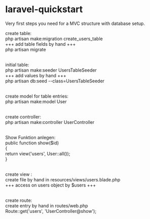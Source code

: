 # laravel-quickstart
Very first steps you need for a MVC structure with database setup.


create table:<br />
php artisan make:migration create_users_table<br />
+++ add table fields by hand +++<br />
php artisan migrate<br /><br />

initial table:<br />
php artisan make:seeder UsersTableSeeder<br />
+++ add values by hand +++<br />
php artisan db:seed --class=UsersTableSeeder<br /><br />

create model for table entries:<br />
php artisan make:model User<br /><br />

create controller:<br />
php artisan make:controller UserController<br /><br />

Show Funktion anlegen:<br />
    public function show($id)<br />
    {<br />
        return view('users', User::all());<br />
    }<br /><br />

create view :<br />
create file by hand in resources/views/users.blade.php<br />
+++ access on users object by $users +++<br /><br />

create route:<br />
create entry by hand in routes/web.php<br />
Route::get('users', 'UserController@show');


